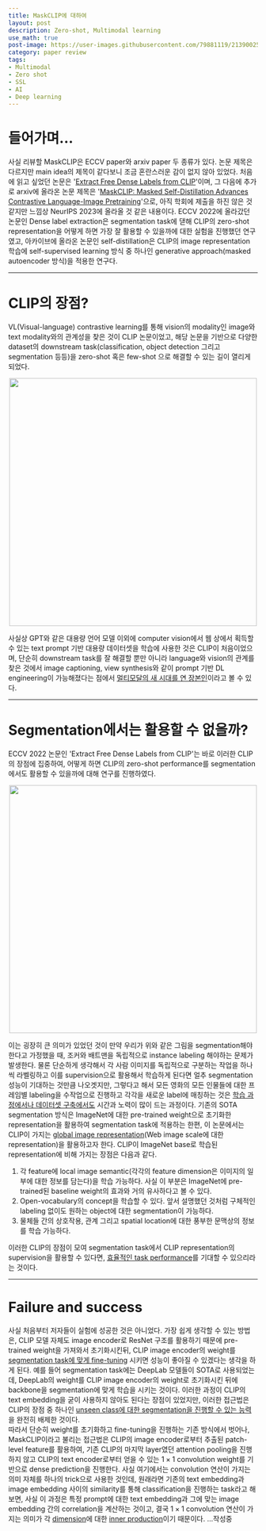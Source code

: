 ```yaml
---
title: MaskCLIP에 대하여
layout: post
description: Zero-shot, Multimodal learning
use_math: true
post-image: https://user-images.githubusercontent.com/79881119/213900254-5da22304-43ab-457c-9533-0927b0d859df.png
category: paper review
tags:
- Multimodal
- Zero shot
- SSL
- AI
- Deep learning
---
```


# 들어가며...

사실 리뷰할 MaskCLIP은 ECCV paper와 arxiv paper 두 종류가 있다. 논문 제목은 다르지만 main idea의 제목이 같다보니 조금 혼란스러운 감이 없지 않아 있었다. 처음에 읽고 싶었던 논문은 '[Extract Free Dense Labels from CLIP](https://arxiv.org/abs/2112.01071)'이며, 그 다음에 추가로 arxiv에 올라온 논문 제목은 '[MaskCLIP: Masked Self-Distillation Advances Contrastive Language-Image Pretraining](https://arxiv.org/abs/2208.12262)'으로, 아직 학회에 제출을 하진 않은 것 같지만 느낌상 NeurIPS 2023에 올라올 것 같은 내용이다. ECCV 2022에 올라갔던 논문인 Dense label extraction은 segmentation task에 댇해 CLIP의 zero-shot representation을 어떻게 하면 가장 잘 활용할 수 있을까에 대한 실험을 진행했던 연구였고, 아카이브에 올라온 논문인 self-distillation은 CLIP의 image representation 학습에 self-supervised learning 방식 중 하나인 generative approach(masked autoencoder 방식)을 적용한 연구다. 

---

# CLIP의 장점?
VL(Visual-language) contrastive learning를 통해 vision의 modality인 image와 text modality와의 관계성을 찾은 것이 CLIP 논문이었고, 해당 논문을 기반으로 다양한 dataset의 downstream task(classification, object detection 그리고 segmentation 등등)을 zero-shot 혹은 few-shot 으로 해결할 수 있는 길이 열리게 되었다.
<p align="center">
    <img src="https://user-images.githubusercontent.com/79881119/214461848-424e4ad3-6f46-4ccf-b7e2-15559865bc6b.png" width="500"/>
</p>
사실상 GPT와 같은 대용량 언어 모델 이외에 computer vision에서 웹 상에서 획득할 수 있는 text prompt 기반 대용량 데이터셋을 학습에 사용한 것은 CLIP이 처음이었으며, 단순히 downstream task를 잘 해결할 뿐만 아니라 language와 vision의 관계를 찾은 것에서 image captioning, view synthesis와 같이 prompt 기반 DL engineering이 가능해졌다는 점에서 <U>멀티모달의 새 시대를 연 장본인</U>이라고 볼 수 있다.

---

# Segmentation에서는 활용할 수 없을까?
ECCV 2022 논문인 'Extract Free Dense Labels from CLIP'는 바로 이러한 CLIP의 장점에 집중하여, 어떻게 하면 CLIP의 zero-shot performance를 segmentation에서도 활용할 수 있을까에 대해 연구를 진행하였다.
<p align="center">
    <img src="https://user-images.githubusercontent.com/79881119/214462980-32bef7a2-dce7-4c90-bba2-3d18798696f9.png" width="500"/>
</p>
이는 굉장히 큰 의미가 있었던 것이 만약 우리가 위와 같은 그림을 segmentation해야 한다고 가정했을 때, 조커와 배트맨을 독립적으로 instance labeling 해야하는 문제가 발생한다. 물론 단순하게 생각해서 각 사람 이미지를 독립적으로 구분하는 작업을 하나씩 라벨링하고 이를 supervision으로 활용해서 학습하게 된다면 얼추 segmentation 성능이 기대하는 것만큼 나오겟지만, 그렇다고 해서 모든 영화의 모든 인물들에 대한 프레임별 labeling을 수작업으로 진행하고 각각을 새로운 label에 매칭하는 것은 <U>학습 과정에서나 데이터셋 구축에서도</U> 시간과 노력이 많이 드는 과정이다.   
기존의 SOTA segmentation 방식은 ImageNet에 대한 pre-trained weight으로 초기화한 representation을 활용하여 segmentation task에 적용하는 한편, 이 논문에서는 CLIP이 가지는 <U>global image representation</U>(Web image scale에 대한 representation)을 활용하고자 한다. CLIP이 ImageNet base로 학습된 representation에 비해 가지는 장점은 다음과 같다.

1. 각 feature에 local image semantic(각각의 feature dimension은 이미지의 일부에 대한 정보를 담는다)을 학습 가능하다. 사실 이 부분은 ImageNet에 pre-trained된 baseline weight의 효과와 거의 유사하다고 볼 수 있다.
2. Open-vocabulary의 concept을 학습할 수 있다. 앞서 설명했던 것처럼 구체적인 labeling 없이도 원하는 object에 대한 segmentation이 가능하다.
3. 물체들 간의 상호작용, 관계 그리고 spatial location에 대한 풍부한 문맥상의 정보를 학습 가능하다.

이러한 CLIP의 장점이 모여 segmentation task에서 CLIP representation의 supervision을 활용할 수 있다면, <U>효율적인 task performance</U>를 기대할 수 있으리라는 것이다.

---

# Failure and success
사실 처음부터 저자들이 실험에 성공한 것은 아니었다. 가장 쉽게 생각할 수 있는 방법은, CLIP 모델 자체도 image encoder로 ResNet 구조를 활용하기 때문에 pre-trained weight을 가져와서 초기화시킨뒤, CLIP image encoder의 weight를 <U>segmentation task에 맞게 fine-tuning</U> 시키면 성능이 좋아질 수 있겠다는 생각을 하게 된다. 예를 들어 segmentation task에는 DeepLab 모델들이 SOTA로 사용되었는데, DeepLab의 weight를 CLIP image encoder의 weight로 초기화시킨 뒤에 backbone을 segmentation에 맞게 학습을 시키는 것이다. 이러한 과정이 CLIP의 text embedding을 굳이 사용하지 않아도 된다는 장점이 있었지만, 이러한 접근법은 CLIP의 장점 중 하나인 <U>unseen class에 대한 segmentation을 진행할 수 있는 능력</U>을 완전히 배제한 것이다.   
따라서 단순히 weight를 초기화하고 fine-tuning을 진행하는 기존 방식에서 벗어나, MaskCLIP이라고 불리는 접근법은 CLIP의 image encoder로부터 추출된 patch-level feature를 활용하여, 기존 CLIP의 마지막 layer였던 attention pooling을 진행하지 않고 CLIP의 text encoder로부터 얻을 수 있는 $1 \times 1$ convolution weight를 기반으로 dense prediction을 진행한다. 사실 여기에서는 convolution 연산이 가지는 의미 자체를 하나의 trick으로 사용한 것인데, 원래라면 기존의 text embedding과 image embedding 사이의 similarity를 통해 classification을 진행하는 task라고 해보면, 사실 이 과정은 특정 prompt에 대한 text embedding과 그에 맞는 image embedding 간의 correlation을 계산하는 것이고, 결국 $1 \times 1$ convolution 연산이 가지는 의미가 각 <U>dimension</U>에 대한 <U>inner production</U>이기 때문이다.
...작성중